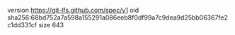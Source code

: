 version https://git-lfs.github.com/spec/v1
oid sha256:68bd752a7a598a155291a086eeb8f0df99a7c9dea9d25bb06367fe2c1dd331cf
size 643
